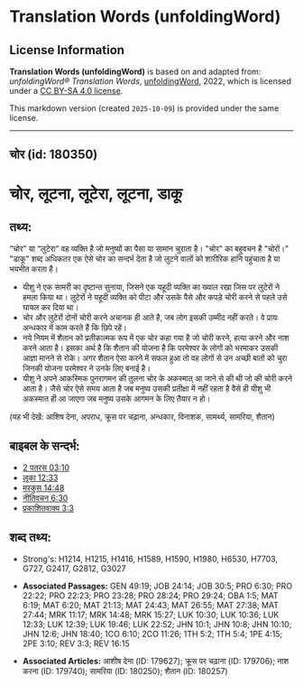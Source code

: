 # Translation Words (unfoldingWord)

## License Information

**Translation Words (unfoldingWord)** is based on and adapted from: _unfoldingWord® Translation Words_, [unfoldingWord](https://unfoldingword.org/utw), 2022, which is licensed under a [CC BY-SA 4.0 license](https://creativecommons.org/licenses/by-sa/4.0/legalcode.en).

This markdown version (created `2025-10-09`) is provided under the same license.



--------------------------------

## चोर (id: 180350)

चोर, लूटना, लूटेरा, लूटना, डाकू
===============================

तथ्य:
-----

“चोर” या “लुटेरा” वह व्यक्ति है जो मनुष्यों का पैसा या सामान चुराता है। "चोर" का बहुवचन है "चोरों।" "डाकू" शब्द अधिकतर एक ऐसे चोर का सन्दर्भ देता है जो लुटने वालों को शारीरिक हानि पहुंचाता है या भयभीत करता है।

* यीशु ने एक सामरी का दृष्टान्त सुनाया, जिसने एक यहूदी व्यक्ति का ख्याल रखा जिस पर लुटेरों ने हमला किया था। लुटेरों ने यहूदी व्यक्ति को पीटा और उसके पैसे और कपड़े चोरी करने से पहले उसे घायल कर दिया था।
* चोर और लुटेरों दोनों चोरी करने अचानक ही आते है, जब लोग इसकी उम्मीद नहीं करते। वे प्रायः अन्धकार में काम करते हैं कि छिपे रहें।
* नये नियम में शैतान को प्रतीकात्मक रूप में एक चोर कहा गया है जो चोरी करने, हत्या करने और नाश करने आता है। इसका अर्थ है कि शैतान की योजना है कि परमेश्वर के लोगों को भरमाकर उसकी आज्ञा मानने से रोके। अगर शैतान ऐसा करने में सफल हुआ तो वह लोगों से उन अच्छी बातों को चुरा जिनकी योजना परमेश्वर ने उनके लिए बनाई है।
* यीशु ने अपने आकस्मिक पुनरागमन की तुलना चोर के अकस्मात् आ जाने से की थी जो की चोरी करने आता है। जैसे चोर ऐसे समय आता है जब मनुष्य उसकी प्रतीक्षा में नहीं रहता है वैसे ही यीशु भी अकस्मात ही आ जाएगा जब मनुष्य उसके आगमन के लिए तैयार न हो।

(यह भी देखें: आशिष देना, अपराध, क्रूस पर चढ़ाना, अन्धकार, विनाशक, सामर्थ्य, सामरिया, शैतान)

बाइबल के सन्दर्भ:
-----------------

* [2 पतरस 03:10](https://ref.ly/2Pet0:0)
* [लूका 12:33](https://ref.ly/Luke12:33)
* [मरकुस 14:48](https://ref.ly/Mark14:48)
* [नीतिवचन 6:30](https://ref.ly/Prov6:30)
* [प्रकाशितवाक्य 3:3](https://ref.ly/Rev0:0)

शब्द तथ्य:
----------

* Strong's: H1214, H1215, H1416, H1589, H1590, H1980, H6530, H7703, G727, G2417, G2812, G3027

* **Associated Passages:** GEN 49:19; JOB 24:14; JOB 30:5; PRO 6:30; PRO 22:22; PRO 22:23; PRO 23:28; PRO 28:24; PRO 29:24; OBA 1:5; MAT 6:19; MAT 6:20; MAT 21:13; MAT 24:43; MAT 26:55; MAT 27:38; MAT 27:44; MRK 11:17; MRK 14:48; MRK 15:27; LUK 10:30; LUK 10:36; LUK 12:33; LUK 12:39; LUK 19:46; LUK 22:52; JHN 10:1; JHN 10:8; JHN 10:10; JHN 12:6; JHN 18:40; 1CO 6:10; 2CO 11:26; 1TH 5:2; 1TH 5:4; 1PE 4:15; 2PE 3:10; REV 3:3; REV 16:15
* **Associated Articles:** आशीष देना (ID: 179627); क्रूस पर चढ़ाना (ID: 179706); नाश करना (ID: 179740); सामरिया (ID: 180250); शैतान (ID: 180257)

